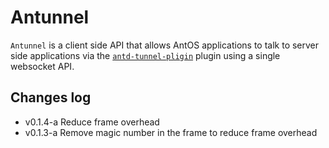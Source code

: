 # Antunnel

`Antunnel` is a client side API that allows AntOS applications to
talk to server side applications via the [`antd-tunnel-pligin`](https://github.com/lxsang/antd-tunnel-plugin) plugin
using a single websocket API.

## Changes log
- v0.1.4-a Reduce frame overhead
- v0.1.3-a Remove magic number in the frame to reduce frame overhead
